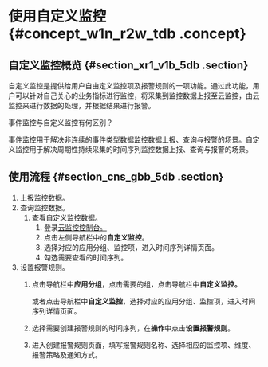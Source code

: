 # 使用自定义监控 {#concept_w1n_r2w_tdb .concept}

## 自定义监控概览 {#section_xr1_v1b_5db .section}

自定义监控是提供给用户自由定义监控项及报警规则的一项功能。通过此功能，用户可以针对自己关心的业务指标进行监控，将采集到监控数据上报至云监控，由云监控来进行数据的处理，并根据结果进行报警。

事件监控与自定义监控有何区别？

事件监控用于解决非连续的事件类型数据监控数据上报、查询与报警的场景。自定义监控用于解决周期性持续采集的时间序列监控数据上报、查询与报警的场景。

## 使用流程 {#section_cns_gbb_5db .section}

1.  [上报监控数据](../../../../intl.zh-CN/用户指南/自定义监控/上报监控数据.md#)。
2.  查询监控数据。
    1.  查看自定义监控数据。
        1.  登录[云监控控制台。](https://cloudmonitor.console.aliyun.com)
        2.  点击左侧导航栏中的**自定义监控**。
        3.  选择对应的应用分组、监控项，进入时间序列详情页面。
        4.  勾选需要查看的时间序列。
3.  设置报警规则。
    1.  点击导航栏中**应用分组**，点击需要的组，点击导航栏中**自定义监控。**

        或者点击导航栏中**自定义监控**，选择对应的应用分组、监控项，进入时间序列详情页面。

    2.  选择需要创建报警规则的时间序列，在**操作**中点击**设置报警规则**。
    3.  进入创建报警规则页面，填写报警规则名称、选择相应的监控项、维度、报警策略及通知方式。

